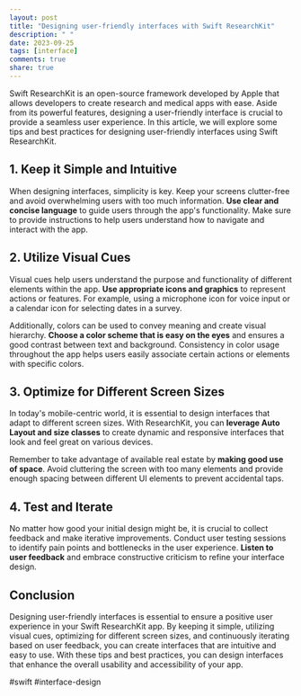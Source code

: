 ```yaml
---
layout: post
title: "Designing user-friendly interfaces with Swift ResearchKit"
description: " "
date: 2023-09-25
tags: [interface]
comments: true
share: true
---
```


Swift ResearchKit is an open-source framework developed by Apple that allows developers to create research and medical apps with ease. Aside from its powerful features, designing a user-friendly interface is crucial to provide a seamless user experience. In this article, we will explore some tips and best practices for designing user-friendly interfaces using Swift ResearchKit.

## 1. Keep it Simple and Intuitive

When designing interfaces, simplicity is key. Keep your screens clutter-free and avoid overwhelming users with too much information. **Use clear and concise language** to guide users through the app's functionality. Make sure to provide instructions to help users understand how to navigate and interact with the app.

## 2. Utilize Visual Cues

Visual cues help users understand the purpose and functionality of different elements within the app. **Use appropriate icons and graphics** to represent actions or features. For example, using a microphone icon for voice input or a calendar icon for selecting dates in a survey.

Additionally, colors can be used to convey meaning and create visual hierarchy. **Choose a color scheme that is easy on the eyes** and ensures a good contrast between text and background. Consistency in color usage throughout the app helps users easily associate certain actions or elements with specific colors.

## 3. Optimize for Different Screen Sizes

In today's mobile-centric world, it is essential to design interfaces that adapt to different screen sizes. With ResearchKit, you can **leverage Auto Layout and size classes** to create dynamic and responsive interfaces that look and feel great on various devices.

Remember to take advantage of available real estate by **making good use of space**. Avoid cluttering the screen with too many elements and provide enough spacing between different UI elements to prevent accidental taps.

## 4. Test and Iterate

No matter how good your initial design might be, it is crucial to collect feedback and make iterative improvements. Conduct user testing sessions to identify pain points and bottlenecks in the user experience. **Listen to user feedback** and embrace constructive criticism to refine your interface design.

## Conclusion

Designing user-friendly interfaces is essential to ensure a positive user experience in your Swift ResearchKit app. By keeping it simple, utilizing visual cues, optimizing for different screen sizes, and continuously iterating based on user feedback, you can create interfaces that are intuitive and easy to use. With these tips and best practices, you can design interfaces that enhance the overall usability and accessibility of your app.

#swift #interface-design